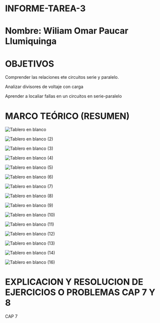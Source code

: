 # INFORME-TAREA-3

# Nombre: Wiliam Omar Paucar Llumiquinga

# OBJETIVOS

Comprender las relaciones ete circuitos serie y paralelo.

Analizar divisores de voltaje con carga 

Aprender a localiar fallas en un circuitos en serie-paralelo

# MARCO TEÓRICO (RESUMEN)


![Tablero en blanco](https://user-images.githubusercontent.com/116781607/207967331-4386bd6e-f614-4653-9c36-a293efe27ca1.png)


![Tablero en blanco (2)](https://user-images.githubusercontent.com/116781607/207969823-db4d5e7a-6e02-47af-acd3-e9778f54887d.png)



![Tablero en blanco (3)](https://user-images.githubusercontent.com/116781607/207971303-27d0d9ff-3cb9-4667-acef-577fadaa9828.png)


![Tablero en blanco (4)](https://user-images.githubusercontent.com/116781607/207972692-72e28b91-1c5c-4163-8b19-9e8694f1c6ca.png)


![Tablero en blanco (5)](https://user-images.githubusercontent.com/116781607/207974023-88e1f4bc-7aa1-49c5-9683-b62f38d03a7a.png)


![Tablero en blanco (6)](https://user-images.githubusercontent.com/116781607/207975471-41d53b46-304a-4acf-8c54-dacd35525dea.png)


![Tablero en blanco (7)](https://user-images.githubusercontent.com/116781607/207976785-7cf102bb-760c-4e83-9d0c-f70af42a8835.png)



![Tablero en blanco (8)](https://user-images.githubusercontent.com/116781607/208003272-a015a6f9-28c4-4ba3-9fff-880e6686f20a.png)


![Tablero en blanco (9)](https://user-images.githubusercontent.com/116781607/208004041-3cb1d73e-4731-44a4-a763-3c8c0359ad26.png)


![Tablero en blanco (10)](https://user-images.githubusercontent.com/116781607/208005176-d925d07c-1290-467e-b226-3224a604ae64.png)


![Tablero en blanco (11)](https://user-images.githubusercontent.com/116781607/208006179-22f70802-db4e-4143-911a-03737b4cfef4.png)


![Tablero en blanco (12)](https://user-images.githubusercontent.com/116781607/208007097-05ade7b9-fa2d-4926-96d6-8c974ee31975.png)


![Tablero en blanco (13)](https://user-images.githubusercontent.com/116781607/208008504-2e356ca3-c1e4-48de-9225-0aae5d909099.png)


![Tablero en blanco (14)](https://user-images.githubusercontent.com/116781607/208009115-8aa23903-4154-4363-a8af-38572ba974ad.png)


![Tablero en blanco (16)](https://user-images.githubusercontent.com/116781607/208010553-99a497c8-84fc-4a3a-9a2c-0ff58937c3cb.png)


# EXPLICACION Y RESOLUCION DE EJERCICIOS O PROBLEMAS CAP  7 Y 8

CAP 7 


